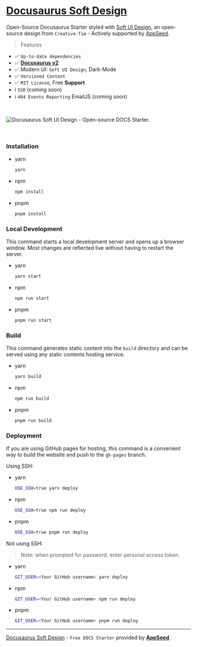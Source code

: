 # [Docusaurus Soft Design](https://github.com/app-generator/docusaurus-soft-design)

Open-Source Docusaurus Starter styled with [Soft UI Design](https://bit.ly/soft-design-system), an open-source design from `Creative-Tim` - Actively supported by [AppSeed](https://appseed.us/).

> Features

- ✅ `Up-to-date dependencies` 
- ✅ **[Docusaurus v2](https://docusaurus.io/)**
- ✅ Modern UI: `Soft UI Design`, Dark-Mode
- ✅ `Versioned Content`
- ✅ `MIT License`, Free **Support**  
- ℹ️ `SSR` (coming soon)
- ℹ️ `404 Events Reporting` EmailJS (coming soon)

<br />

![Docusaurus Soft UI Design - Open-source DOCS Starter.](https://user-images.githubusercontent.com/51070104/221350480-512c0088-84dd-49ac-a277-c09d0449054a.jpg)

<br />

### Installation

-   yarn
    ```sh
    yarn
    ```
-   npm
    ```sh
    npm install
    ```
-   pnpm
    ```sh
    pnpm install
    ```

### Local Development

This command starts a local development server and opens up a browser window. Most changes are reflected live without having to restart the server.

-   yarn
    ```sh
    yarn start
    ```
-   npm
    ```sh
    npm run start
    ```
-   pnpm
    ```sh
    pnpm run start
    ```

### Build

This command generates static content into the `build` directory and can be served using any static contents hosting service.

-   yarn
    ```sh
    yarn build
    ```
-   npm
    ```sh
    npm run build
    ```
-   pnpm
    ```sh
    pnpm run build
    ```

### Deployment

If you are using GitHub pages for hosting, this command is a convenient way to build the website and push to the `gh-pages` branch.

Using SSH:

-   yarn
    ```sh
    USE_SSH=true yarn deploy
    ```
-   npm
    ```sh
    USE_SSH=true npm run deploy
    ```
-   pnpm
    ```sh
    USE_SSH=true pnpm run deploy
    ```

Not using SSH:
> Note: when prompted for password, enter personal access token.
-   yarn
    ```sh
    GIT_USER=<Your GitHub username> yarn deploy
    ```
-   npm
    ```sh
    GIT_USER=<Your GitHub username> npm run deploy
    ```
-   pnpm
    ```sh
    GIT_USER=<Your GitHub username> pnpm run deploy
    ```
    
--- 
[Docusaurus Soft Design](https://github.com/app-generator/docusaurus-soft-design) - `Free DOCS Starter` provided by **[AppSeed](https://appseed.us/)**.
